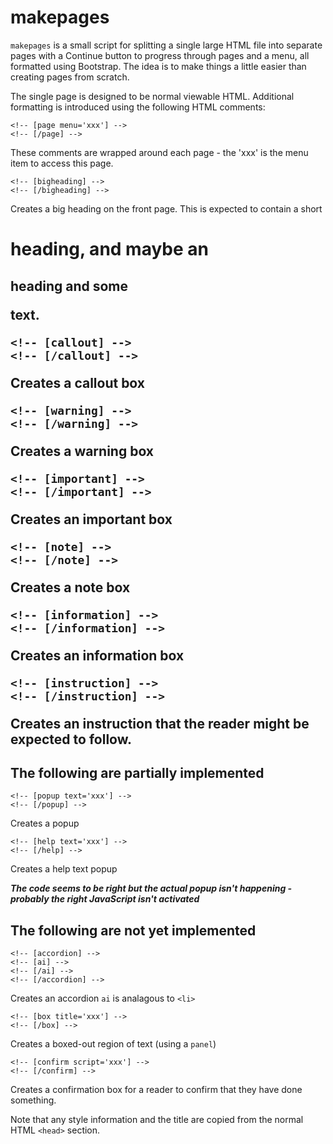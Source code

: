 makepages
=========

`makepages` is a small script for splitting a single large HTML file
into separate pages with a Continue button to progress through pages
and a menu, all formatted using Bootstrap. The idea is to make things
a little easier than creating pages from scratch.



The single page is designed to be normal viewable HTML. Additional
formatting is introduced using the following HTML comments:

    <!-- [page menu='xxx'] -->
    <!-- [/page] -->

These comments are wrapped around each page - the 'xxx' is the menu
item to access this page.

    <!-- [bigheading] -->
    <!-- [/bigheading] -->

Creates a big heading on the front page. This is expected to contain a
short <h1> heading, and maybe an <h2> heading and some <p> text.

    <!-- [callout] -->
    <!-- [/callout] -->

Creates a callout box

    <!-- [warning] -->
    <!-- [/warning] -->

Creates a warning box

    <!-- [important] -->
    <!-- [/important] -->

Creates an important box

    <!-- [note] -->
    <!-- [/note] -->

Creates a note box

    <!-- [information] -->
    <!-- [/information] -->

Creates an information box

    <!-- [instruction] -->
    <!-- [/instruction] -->

Creates an instruction that the reader might be expected to follow.


The following are partially implemented
----------------------------------------

    <!-- [popup text='xxx'] -->
    <!-- [/popup] -->

Creates a popup

    <!-- [help text='xxx'] -->
    <!-- [/help] -->

Creates a help text popup

***The code seems to be right but the actual popup isn't happening -
probably the right JavaScript isn't activated***


The following are not yet implemented
-------------------------------------

    <!-- [accordion] -->
    <!-- [ai] -->
    <!-- [/ai] -->
    <!-- [/accordion] -->

Creates an accordion `ai` is analagous to `<li>`

    <!-- [box title='xxx'] -->
    <!-- [/box] -->

Creates a boxed-out region of text (using a `panel`)

    <!-- [confirm script='xxx'] -->
    <!-- [/confirm] -->

Creates a confirmation box for a reader to confirm that they have done
something.












Note that any style information and the title are copied from the
normal HTML `<head>` section.
